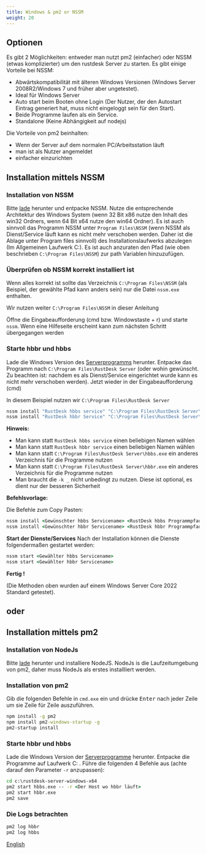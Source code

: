 ```yaml
---
title: Windows & pm2 or NSSM
weight: 20
---
```


## Optionen
Es gibt 2 Möglichkeiten: entweder man nutzt pm2 (einfacher) oder NSSM (etwas komplizierter) um den rustdesk Server zu starten.
Es gibt einige Vorteile bei NSSM:
- Abwärtskompatibilität mit älteren Windows Versionen (Windows Server 2008R2/Windows 7 und früher aber ungetestet).
- Ideal für Windows Server
- Auto start beim Booten ohne Login (Der Nutzer, der den Autostart Eintrag generiert hat, muss nicht eingeloggt sein für den Start).
- Beide Programme laufen als ein Service.
- Standalone (Keine Abhängigkeit auf nodejs)

Die Vorteile von pm2 beinhalten:
- Wenn der Server auf dem normalen PC/Arbeitsstation läuft
- man ist als Nutzer angemeldet
- einfacher einzurichten

## Installation mittels NSSM

### Installation von NSSM
Bitte [lade](http://nssm.cc/release/nssm-2.24.zip) herunter und entpacke NSSM. Nutze die entsprechende Architektur des Windows System (wenn 32 Bit x86 nutze den Inhalt des win32 Ordners, wenn 64 Bit x64 nutze den win64 Ordner). Es ist auch sinnvoll das Programm NSSM unter `Program Files\NSSM` (wenn NSSM als Dienst/Service läuft kann es nicht mehr verschoben werden. Daher ist die Ablage unter Program files sinnvoll) des Installationslaufwerks abzulegen (Im Allgemeinen Laufwerk C:). 
Es ist auch anzuraten den Pfad (wie oben beschrieben `C:\Program Files\NSSM`) zur path Variablen hinzuzufügen. 


### Überprüfen ob NSSM korrekt installiert ist
Wenn alles korrekt ist sollte das Verzeichnis `C:\Program Files\NSSM` (als Beispiel, der gewählte Pfad kann anders sein) nur die Datei `nssm.exe` enthalten. 

Wir nutzen weiter `C:\Program Files\NSSM` in dieser Anleitung

Öffne die Eingabeaufforderung (cmd bzw. Windowstaste + r) und starte `nssm`. Wenn eine Hilfeseite erscheint kann zum nächsten Schritt übergegangen werden

### Starte hbbr und hbbs
Lade die Windows Version des [Serverprogramms](https://github.com/rustdesk/rustdesk-server/releases) herunter.
Entpacke das Programm nach `C:\Program Files\RustDesk Server` (oder wohin gewünscht. Zu beachten ist: nachdem es als Dienst/Service eingerichtet wurde kann es nicht mehr verschoben werden). Jetzt wieder in der Eingabeaufforderung (cmd)

In diesem Beispiel nutzen wir `C:\Program Files\RustDesk Server`
```cmd
nssm install "RustDesk hbbs service" "C:\Program Files\RustDesk Server\hbbs.exe" -r 0.0.0.0 -k _
nssm install "RustDesk hbbr Service" "C:\Program Files\RustDesk Server\hbbr.exe" -k _
```
**Hinweis:**
- Man kann statt `RustDesk hbbs service` einen beliebigen Namen wählen
- Man kann statt `RustDesk hbbr service` einen beliebigen Namen wählen
- Man kann statt `C:\Program Files\RustDesk Server\hbbs.exe` ein anderes Verzeichnis für die Programme nutzen
- Man kann statt `C:\Program Files\RustDesk Server\hbbr.exe` ein anderes Verzeichnis für die Programme nutzen
- Man braucht die `-k _` nicht unbedingt zu nutzen. Diese ist optional, es dient nur der besseren Sicherheit

**Befehlsvorlage:**

Die Befehle zum Copy Pasten:

```cmd
nssm install <Gewünschter hbbs Servicename> <RustDesk hbbs Programmpfad> <RustDesk hbbs Optionen>
nssm install <Gewünschter hbbr Servicename> <RustDesk hbbr Programmpfad> <RustDesk hbbr Optionen>
```

**Start der Dienste/Services**
Nach der Installation können die Dienste folgendermaßen gestartet werden:
```cmd
nssm start <Gewählter hbbs Servicename>
nssm start <Gewählter hbbr Servicename>
```


**Fertig !**

(Die Methoden oben wurden auf einem Windows Server Core 2022 Standard getestet).

## oder

## Installation mittels pm2

### Installation von NodeJs

Bitte [lade](https://nodejs.org/dist/v16.14.2/node-v16.14.2-x86.msi) herunter und installiere NodeJS.
NodeJs is die Laufzeitumgebung von pm2, daher muss NodeJs als erstes installliert werden.

### Installation von pm2

Gib die folgenden Befehle in `cmd.exe` ein und drücke <kbd>Enter</kbd> nach jeder Zeile um sie Zeile für Zeile auszuführen.

```cmd
npm install -g pm2
npm install pm2-windows-startup -g
pm2-startup install
```

### Starte hbbr und hbbs

Lade die Windows Version der [Serverprogramme](https://github.com/rustdesk/rustdesk-server/releases) herunter. Entpacke die Programme auf Laufwerk C: . Führe die folgenden 4 Befehle aus (achte darauf den Parameter `-r` anzupassen):

```cmd
cd c:\rustdesk-server-windows-x64
pm2 start hbbs.exe -- -r <Der Host wo hbbr läuft>
pm2 start hbbr.exe 
pm2 save
```

### Die Logs betrachten

```cmd
pm2 log hbbr
pm2 log hbbs
```


[English](/docs/en/self-host/windows)

